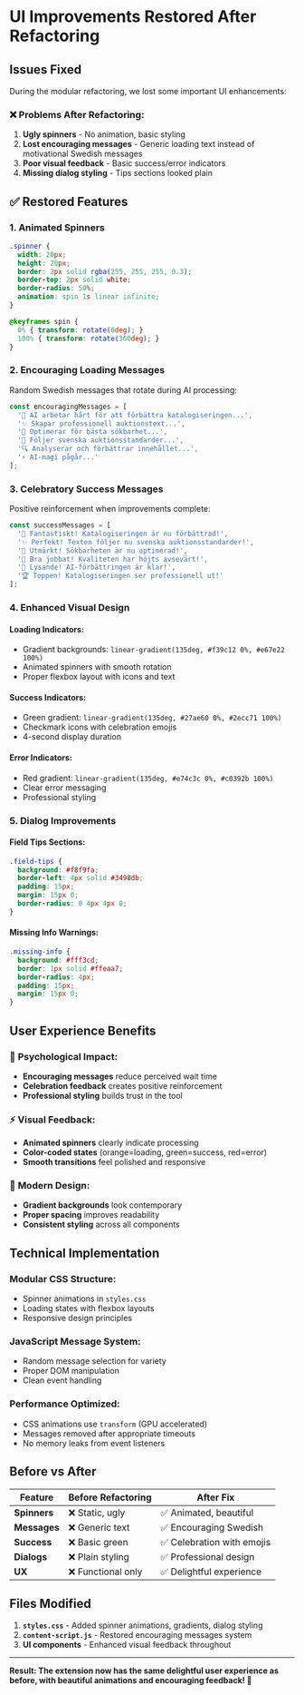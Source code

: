 # UI Improvements Restored After Refactoring

## Issues Fixed

During the modular refactoring, we lost some important UI enhancements:

### ❌ **Problems After Refactoring:**
1. **Ugly spinners** - No animation, basic styling
2. **Lost encouraging messages** - Generic loading text instead of motivational Swedish messages
3. **Poor visual feedback** - Basic success/error indicators
4. **Missing dialog styling** - Tips sections looked plain

## ✅ **Restored Features**

### 1. **Animated Spinners**
```css
.spinner {
  width: 20px;
  height: 20px;
  border: 2px solid rgba(255, 255, 255, 0.3);
  border-top: 2px solid white;
  border-radius: 50%;
  animation: spin 1s linear infinite;
}

@keyframes spin {
  0% { transform: rotate(0deg); }
  100% { transform: rotate(360deg); }
}
```

### 2. **Encouraging Loading Messages**
Random Swedish messages that rotate during AI processing:

```javascript
const encouragingMessages = [
  '🤖 AI arbetar hårt för att förbättra katalogiseringen...',
  '✨ Skapar professionell auktionstext...',
  '🎯 Optimerar för bästa sökbarhet...',
  '📝 Följer svenska auktionsstandarder...',
  '🔍 Analyserar och förbättrar innehållet...',
  '⚡ AI-magi pågår...'
];
```

### 3. **Celebratory Success Messages**
Positive reinforcement when improvements complete:

```javascript
const successMessages = [
  '🎉 Fantastiskt! Katalogiseringen är nu förbättrad!',
  '✨ Perfekt! Texten följer nu svenska auktionsstandarder!',
  '🚀 Utmärkt! Sökbarheten är nu optimerad!',
  '🎯 Bra jobbat! Kvaliteten har höjts avsevärt!',
  '💫 Lysande! AI-förbättringen är klar!',
  '🏆 Toppen! Katalogiseringen ser professionell ut!'
];
```

### 4. **Enhanced Visual Design**

#### **Loading Indicators:**
- Gradient backgrounds: `linear-gradient(135deg, #f39c12 0%, #e67e22 100%)`
- Animated spinners with smooth rotation
- Proper flexbox layout with icons and text

#### **Success Indicators:**
- Green gradient: `linear-gradient(135deg, #27ae60 0%, #2ecc71 100%)`
- Checkmark icons with celebration emojis
- 4-second display duration

#### **Error Indicators:**
- Red gradient: `linear-gradient(135deg, #e74c3c 0%, #c0392b 100%)`
- Clear error messaging
- Professional styling

### 5. **Dialog Improvements**

#### **Field Tips Sections:**
```css
.field-tips {
  background: #f8f9fa;
  border-left: 4px solid #3498db;
  padding: 15px;
  margin: 15px 0;
  border-radius: 0 4px 4px 0;
}
```

#### **Missing Info Warnings:**
```css
.missing-info {
  background: #fff3cd;
  border: 1px solid #ffeaa7;
  border-radius: 4px;
  padding: 15px;
  margin: 15px 0;
}
```

## User Experience Benefits

### 🎯 **Psychological Impact:**
- **Encouraging messages** reduce perceived wait time
- **Celebration feedback** creates positive reinforcement
- **Professional styling** builds trust in the tool

### ⚡ **Visual Feedback:**
- **Animated spinners** clearly indicate processing
- **Color-coded states** (orange=loading, green=success, red=error)
- **Smooth transitions** feel polished and responsive

### 📱 **Modern Design:**
- **Gradient backgrounds** look contemporary
- **Proper spacing** improves readability
- **Consistent styling** across all components

## Technical Implementation

### **Modular CSS Structure:**
- Spinner animations in `styles.css`
- Loading states with flexbox layouts
- Responsive design principles

### **JavaScript Message System:**
- Random message selection for variety
- Proper DOM manipulation
- Clean event handling

### **Performance Optimized:**
- CSS animations use `transform` (GPU accelerated)
- Messages removed after appropriate timeouts
- No memory leaks from event listeners

## Before vs After

| Feature | Before Refactoring | After Fix |
|---------|-------------------|-----------|
| **Spinners** | ❌ Static, ugly | ✅ Animated, beautiful |
| **Messages** | ❌ Generic text | ✅ Encouraging Swedish |
| **Success** | ❌ Basic green | ✅ Celebration with emojis |
| **Dialogs** | ❌ Plain styling | ✅ Professional design |
| **UX** | ❌ Functional only | ✅ Delightful experience |

## Files Modified

1. **`styles.css`** - Added spinner animations, gradients, dialog styling
2. **`content-script.js`** - Restored encouraging messages system
3. **UI components** - Enhanced visual feedback throughout

---

**Result: The extension now has the same delightful user experience as before, with beautiful animations and encouraging feedback! 🎉** 